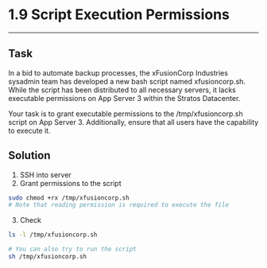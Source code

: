 # 1.9 Script Execution Permissions
---
## Task
In a bid to automate backup processes, the xFusionCorp Industries sysadmin team has developed a new bash script named xfusioncorp.sh. While the script has been distributed to all necessary servers, it lacks executable permissions on App Server 3 within the Stratos Datacenter.
  
Your task is to grant executable permissions to the /tmp/xfusioncorp.sh script on App Server 3. Additionally, ensure that all users have the capability to execute it.
## Solution
1. SSH into server
2. Grant permissions to the script
```bash
sudo chmod +rx /tmp/xfusioncorp.sh
# Note that reading permission is required to execute the file
```
3. Check
```bash
ls -l /tmp/xfusioncorp.sh

# You can also try to run the script
sh /tmp/xfusioncorp.sh
```
